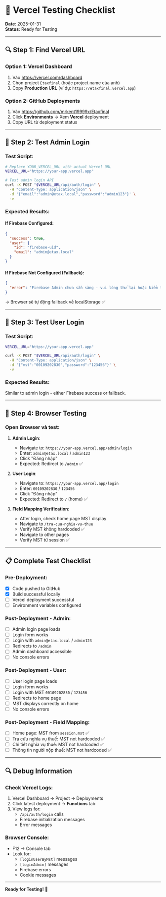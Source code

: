 # 🧪 Vercel Testing Checklist

**Date**: 2025-01-31  
**Status**: Ready for Testing

---

## 🔍 Step 1: Find Vercel URL

### Option 1: Vercel Dashboard
1. Vào https://vercel.com/dashboard
2. Chọn project `Etaxfinal` (hoặc project name của anh)
3. Copy **Production URL** (ví dụ: `https://etaxfinal.vercel.app`)

### Option 2: GitHub Deployments
1. Vào https://github.com/mrkent19999x/Etaxfinal
2. Click **Environments** → Xem **Vercel** deployment
3. Copy URL từ deployment status

---

## 🧪 Step 2: Test Admin Login

### Test Script:
```bash
# Replace YOUR_VERCEL_URL with actual Vercel URL
VERCEL_URL="https://your-app.vercel.app"

# Test admin login API
curl -X POST "$VERCEL_URL/api/auth/login" \
  -H "Content-Type: application/json" \
  -d '{"email":"admin@etax.local","password":"admin123"}' \
  -v
```

### Expected Results:

#### If Firebase Configured:
```json
{
  "success": true,
  "user": {
    "id": "firebase-uid",
    "email": "admin@etax.local"
  }
}
```

#### If Firebase Not Configured (Fallback):
```json
{
  "error": "Firebase Admin chưa sẵn sàng - vui lòng thử lại hoặc kiểm tra cấu hình"
}
```
→ Browser sẽ tự động fallback về localStorage ✅

---

## 🧪 Step 3: Test User Login

### Test Script:
```bash
VERCEL_URL="https://your-app.vercel.app"

curl -X POST "$VERCEL_URL/api/auth/login" \
  -H "Content-Type: application/json" \
  -d '{"mst":"00109202830","password":"123456"}' \
  -v
```

### Expected Results:
Similar to admin login - either Firebase success or fallback.

---

## 🧪 Step 4: Browser Testing

### Open Browser và test:

1. **Admin Login**:
   - Navigate to: `https://your-app.vercel.app/admin/login`
   - Enter: `admin@etax.local` / `admin123`
   - Click "Đăng nhập"
   - Expected: Redirect to `/admin` ✅

2. **User Login**:
   - Navigate to: `https://your-app.vercel.app/login`
   - Enter: `00109202830` / `123456`
   - Click "Đăng nhập"
   - Expected: Redirect to `/` (home) ✅

3. **Field Mapping Verification**:
   - After login, check home page MST display
   - Navigate to `/tra-cuu-nghia-vu-thue`
   - Verify MST không hardcoded ✅
   - Navigate to other pages
   - Verify MST từ session ✅

---

## 📋 Complete Test Checklist

### Pre-Deployment:
- [x] Code pushed to GitHub
- [x] Build successful locally
- [ ] Vercel deployment successful
- [ ] Environment variables configured

### Post-Deployment - Admin:
- [ ] Admin login page loads
- [ ] Login form works
- [ ] Login with `admin@etax.local` / `admin123`
- [ ] Redirects to `/admin`
- [ ] Admin dashboard accessible
- [ ] No console errors

### Post-Deployment - User:
- [ ] User login page loads
- [ ] Login form works
- [ ] Login with MST `00109202830` / `123456`
- [ ] Redirects to home page
- [ ] MST displays correctly on home
- [ ] No console errors

### Post-Deployment - Field Mapping:
- [ ] Home page: MST from `session.mst` ✅
- [ ] Tra cứu nghĩa vụ thuế: MST not hardcoded ✅
- [ ] Chi tiết nghĩa vụ thuế: MST not hardcoded ✅
- [ ] Thông tin người nộp thuế: MST not hardcoded ✅

---

## 🔍 Debug Information

### Check Vercel Logs:
1. Vercel Dashboard → Project → Deployments
2. Click latest deployment → **Functions** tab
3. View logs for:
   - `/api/auth/login` calls
   - Firebase initialization messages
   - Error messages

### Browser Console:
- F12 → Console tab
- Look for:
  - `[loginUserByMst]` messages
  - `[loginAdmin]` messages
  - Firebase errors
  - Cookie messages

---

**Ready for Testing!** 🚀



